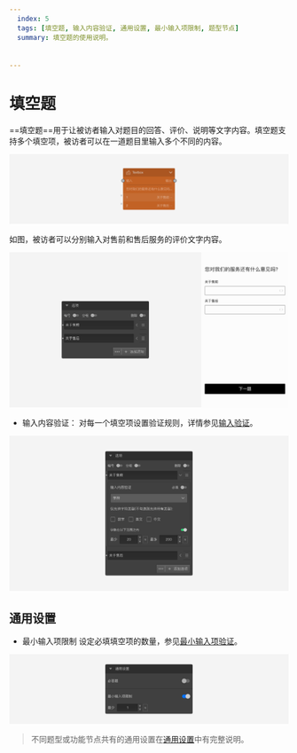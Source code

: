 ```yaml
---
  index: 5
  tags: [填空题, 输入内容验证, 通用设置, 最小输入项限制, 题型节点]
  summary: 填空题的使用说明。


---
```







# 填空题

==填空题==用于让被访者输入对题目的回答、评价、说明等文字内容。填空题支持多个填空项，被访者可以在一道题目里输入多个不同的内容。

<img src='../assets/questionnaireNodes/05textbox/node.png'>

如图，被访者可以分别输入对售前和售后服务的评价文字内容。

<img src='../assets/questionnaireNodes/05textbox/section.png'>

+ 输入内容验证：
对每一个填空项设置验证规则，详情参见[输入验证](../../11nodeSettings/03optionSetting/04inputValidation.md)。

<img src='../assets/questionnaireNodes/05textbox/validate.png'>

## 通用设置

+ 最小输入项限制
设定必填填空项的数量，参见[最小输入项验证](../../11nodeSettings/05questionGeneralSetting/03inputLimits.md)。

<img src='../assets/questionnaireNodes/05textbox/common.png'>

> 不同题型或功能节点共有的通用设置在[通用设置](../../11nodeSettings/concept.md)中有完整说明。
